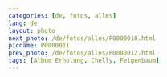 ```yaml
---
categories: [de, fotos, alles]
lang: de
layout: photo
next_photo: /de/fotos/alles/P0000010.html
picname: P0000011
prev_photo: /de/fotos/alles/P0000012.html
tags: [Album Erholung, Chelly, Feigenbaum]
---
```

